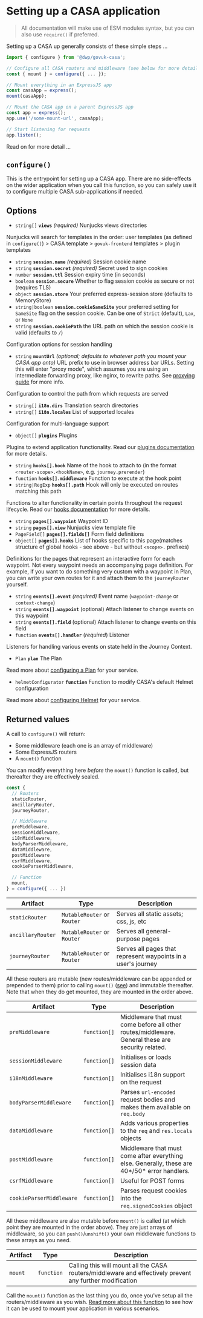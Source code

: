 # Setting up a CASA application

> All documentation will make use of ESM modules syntax, but you can also use `require()` if preferred.

Setting up a CASA up generally consists of these simple steps ...

```javascript
import { configure } from '@dwp/govuk-casa';

// Configure all CASA routers and middleware (see below for more details)
const { mount } = configure({ ... });

// Mount everything in an ExpressJS app
const casaApp = express();
mount(casaApp);

// Mount the CASA app on a parent ExpressJS app
const app = express();
app.use('/some-mount-url', casaApp);

// Start listening for requests
app.listen();
```

Read on for more detail ...

## `configure()`

This is the entrypoint for setting up a CASA app. There are no side-effects on the wider application when you call this function, so you can safely use it to configure multiple CASA sub-applications if needed.

## Options

* `string[]` **`views`** _(required)_ Nunjucks views directories

Nunjucks will search for templates in the order: user templates (as defined in `configure()`) > CASA template > `govuk-frontend` templates > plugin templates

* `string` **`session.name`** _(required)_ Session cookie name
* `string` **`session.secret`** _(required)_ Secret used to sign cookies
* `number` **`session.ttl`** Session expiry time (in seconds)
* `boolean` **`session.secure`** Whether to flag session cookie as secure or not (requires TLS)
* `object` **`session.store`** Your preferred express-session store (defaults to MemoryStore)
* `string|boolean` **`session.cookieSameSite`** your preferred setting for `SameSite` flag on the session cookie. Can be one of `Strict` (default), `Lax`, or `None`
* `string` **`session.cookiePath`** the URL path on which the session cookie is valid (defaults to `/`)

Configuration options for session handling

* `string` **`mountUrl`** _(optional; defaults to whatever path you mount your CASA app onto)_ URL prefix to use in browser address bar URLs. Setting this will enter "proxy mode", which assumes you are using an intermediate forwarding proxy, like nginx, to rewrite paths. See [proxying guide](docs/guides/setup-behind-a-proxy.md) for more info.

Configuration to control the path from which requests are served

* `string[]` **`i18n.dirs`** Translation search directories
* `string[]` **`i18n.locales`** List of supported locales

Configuration for multi-language support

* `object[]` **`plugins`** Plugins

Plugins to extend application functionality. Read our [plugins documentation](plugins.md) for more details.

* `string` **`hooks[].hook`** Name of the hook to attach to (in the format `<router-scope>.<hookName>`, e.g. `journey.prerender`)
* `function` **`hooks[].middleware`** Function to execute at the hook point
* `string|RegExp` **`hooks[].path`** Hook will only be executed on routes matching this path

Functions to alter functionality in certain points throughout the request lifecycle. Read our [hooks documentation](hooks.md) for more details.

* `string` **`pages[].waypoint`** Waypoint ID
* `string` **`pages[].view`** Nunjucks view template file
* `PageField[]` **`pages[].fields[]`** Form field definitions
* `object[]` **`pages[].hooks`** List of hooks specific to this page(matches structure of global hooks - see above - but without `<scope>.` prefixes)

Definitions for the pages that represent an interactive form for each waypoint. Not every waypoint needs an accompanying page definition. For example, if you want to do something very custom with a waypoint in Plan, you can write your own routes for it and attach them to the `journeyRouter` yourself.

* `string` **`events[].event`** _(required)_ Event name (`waypoint-change` or `context-change`)
* `string` **`events[].waypoint`** (optional) Attach listener to change events on this waypoint
* `string` **`events[].field`** (optional) Attach listener to change events on this field
* `function` **`events[].handler`** (_required_) Listener

Listeners for handling various events on state held in the Journey Context.

* `Plan` **`plan`** The Plan

Read more about [configuring a Plan](plan.md) for your service.

* `helmetConfigurator` **`function`** Function to modify CASA's default Helmet configuration

Read more about [configuring Helmet](guides/helmet.md) for your service.

## Returned values

A call to `configure()` will return:

* Some middleware (each one is an array of middleware)
* Some ExpressJS routers
* A `mount()` function

You can modify everything here _before_ the `mount()` function is called, but thereafter they are effectively sealed.

```javascript
const {
  // Routers
  staticRouter,
  ancillaryRouter,
  journeyRouter,

  // Middleware
  preMiddleware,
  sessionMiddleware,
  i18nMiddleware,
  bodyParserMiddleware,
  dataMiddleware,
  postMiddleware
  csrfMiddleware,
  cookieParserMiddleware,

  // Function
  mount,
} = configure({ ... })
```

| Artifact | Type | Description |
|----------|------|-------------|
| `staticRouter` | `MutableRouter` or `Router` | Serves all static assets; css, js, etc |
| `ancillaryRouter` | `MutableRouter` or `Router` | Serves all general-purpose pages |
| `journeyRouter` | `MutableRouter` or `Router` | Serves all pages that represent waypoints in a user's journey |

All these routers are mutable (new routes/middleware can be appended or prepended to them) prior to calling `mount()` ([see](./guides/mutable-routers.md)) and immutable thereafter. Note that when they do get mounted, they are mounted in the order above.

| Artifact | Type | Description |
|----------|------|-------------|
| `preMiddleware` | `function[]` | Middleware that must come before all other routes/middleware. General these are security related. |
| `sessionMiddleware` | `function[]` | Initialises or loads session data |
| `i18nMiddleware` | `function[]` | Initialises i18n support on the request |
| `bodyParserMiddleware` | `function[]` | Parses `url-encoded` request bodies and makes them available on `req.body` |
| `dataMiddleware` | `function[]` | Adds various properties to the `req` and `res.locals` objects |
| `postMiddleware` | `function[]` | Middleware that must come after everything else. Generally, these are 40*/50* error handlers. |
| `csrfMiddleware` | `function[]` | Useful for POST forms |
| `cookieParserMiddleware` | `function[]` | Parses request cookies into the `req.signedCookies` object |

All these middleware are also mutable before `mount()` is called (at which point they are mounted in the order above). They are just arrays of middleware, so you can `push()`/`unshift()` your own middleware functions to these arrays as you need.

| Artifact | Type | Description |
|----------|------|-------------|
| `mount` | `function` | Calling this will mount all the CASA routers/middleware and effectively prevent any further modification |

Call the `mount()` function as the last thing you do, once you've setup all the routers/middleware as you wish. [Read more about this function](docs/mount-function.md) to see how it can be used to mount your application in various scenarios.
